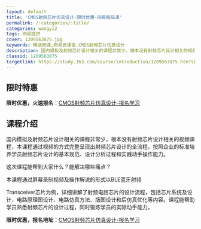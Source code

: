 ```yaml
---
layout: default
title: 'CMOS射频芯片仿真设计-限时优惠-网易精品课'
permalink: /:categories/:title/
categories: wangyi2
tags: 网易提供
cover: 1209563875.jpg
keywords: 精选网课,网易云课堂,CMOS射频芯片仿真设计
description: 国内模拟及射频芯片设计相关的课程非常少，根本没有射频芯片设计相关的视频课程，本课程通过视频的方式完整呈现出射频芯片设计的
classid: 1209563875
targetlink: https://study.163.com/course/introduction/1209563875.htm?share=1&shareId=1025206652&utm_campaign=share&utm_medium=iphoneShare&utm_source=&utm_u=1025206652
---
```


## 限时特惠

**限时优惠，火速报名**：[CMOS射频芯片仿真设计-报名学习](https://study.163.com/course/introduction/1209563875.htm?share=1&shareId=1025206652&utm_campaign=share&utm_medium=iphoneShare&utm_source=&utm_u=1025206652)

## 课程介绍

国内模拟及射频芯片设计相关的课程非常少，根本没有射频芯片设计相关的视频课程，本课程通过视频的方式完整呈现出射频芯片设计的全流程，按照企业的标准培养学员射频芯片设计的基本规范、设计分析过程和实践动手操作能力。



这次课程能帮到大家什么？能解决哪些痛点？



本课程通过屏幕录制视频及操作解说的形式以BLE蓝牙射频

Transceiver芯片为例，详细讲解了射频电路芯片的设计流程，包括芯片系统及设计、电路原理图设计、电路仿真方法、版图设计和后仿真优化等内容。课程能帮助学员熟悉射频芯片的设计过程，同时锻炼学员的实际动手能力。

**限时优惠，报名地址**：[CMOS射频芯片仿真设计-报名学习](https://study.163.com/course/introduction/1209563875.htm?share=1&shareId=1025206652&utm_campaign=share&utm_medium=iphoneShare&utm_source=&utm_u=1025206652)

